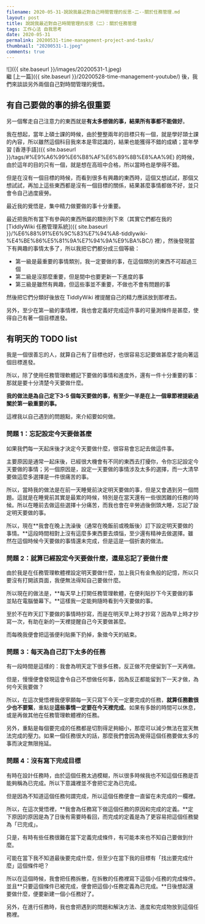 ```yaml
---
filename: 2020-05-31-說說我最近對自己時間管理的反思-二--關於任務管理.md
layout: post
title: 說說我最近對自己時間管理的反思（二）：關於任務管理
tags: 工作心法 自我思考
date: 2020-05-31
permalink: 20200531-time-management-project-and-tasks/
thumbnail: "20200531-1.jpeg"
comments: true
---
```


![]({{ site.baseurl }}/images/20200531-1.jpeg)  
繼 [上一篇]({{ site.baseurl }}/20200528-time-management-youtube/) 後，我們來談談另外兩個自己對時間管理的覺悟。

## 有自己要做的事的排名很重要

另一個奪走自己注意力的東西就是**有太多想做的事，結果所有事都不能做好**。

我在想起，當年上碩士課的時候，由於整整兩年的目標只有一個，就是學好頡士課的內容，所以雖然這個科目我來本是零認識的，結果也能獲得不錯的成績；當年學習 [香港手語]({{ site.baseurl }}/tags/#%E9%A6%99%E6%B8%AF%E6%89%8B%E8%AA%9E) 的時候，由於這年的目的只有一個，就是想在高班中合格，所以當時也是學得不錯。

但是在沒有一個目標的時候，而看到很多有興趣的東西時，這個又想試試，那個又想試試，再加上這些東西都是沒有一個目標的關係，結果甚麼事情都做不好，並只會令自己過度疲勞。

最近我的覺悟是，集中精力做要做的事十分重要。

最近把我所有當下有參與的東西所屬的類別列下來（其實它們都在我的 [TiddlyWiki 任務管理系統]({{ site.baseurl }}/%E6%88%91%E6%9C%83%E7%94%A8-tiddlywiki-%E4%BE%86%E5%81%9A%E7%94%9A%E9%BA%BC/) 裡），然後發現當下有興趣的事情太多了，所以我把它們都分成三個等級：

* 第一級是最重要的事情類別，我一定要做的事，在這個類別的東西不可超過三個
* 第二級是沒那麼重要，但是間中也要更新一下進度的事
* 第三級是雖然有興趣，但這些事並不重要，不做也不會有問題的事

然後把它們分類好後放在 TiddlyWiki 裡提醒自己的精力應該放到那裡去。

另外，至少在第一級的事情裡，我也會定義好完成這件事的可量測條件是甚麼，使得自己有著一個目標進發。

## 有明天的 TODO list

我是一個很善忘的人，就算自己有了目標也好，也很容易忘記要做甚麼才能向著這個目標進發。

所以，除了使用任務管理軟體記下要做的事情和進度外，還有一件十分重要的事：那就是要十分清楚今天要做什麼。

**我的做法是為自己定下3-5 個每天要做的事，有至少一半是在上一個章節裡提級過關於第一級重要的事。**

這裡我以自己遇到的問題點，來介紹要如何做。

### 問題 1：忘記設定今天要做甚麼

如果我們每一天起床後才決定今天要做什麼，很容易會忘記去做這件事。

主要原因是通常一起床後，已經很大機會有不同的東西去打擾你，令你忘記設定今天要做的事情；另一個原因是，設定一天要做的事情涉及太多的選擇，而一大清早要做這麼多選擇是一件很痛苦的事。

所以，當時我的做法是在前一天睡覺前決定明天要做的事，但是又會遇到另一個問題。這就是在睡覺前其實是最累的時候，特別是在當天還有一些很困難的任務的時候。所以在睡前去做這些選擇十分痛苦，而我也會在辛勞過後倒頭大睡，忘記了設定明天要做的事。

所以，現在**我會在晚上洗澡後（通常在晚飯前或晚飯後）訂下設定明天要做的事情。**這段時間相對上沒有這麼多東西要去煩惱，至少還有精神去做選擇。雖然在這個時候今天要做的事情還未完成，但是這是一個折衷的做法。

### 問題 2：就算已經設定今天要做什麼，還是忘記了要做什麼

由於我是在任務管理軟體裡設定明天要做什麼，加上我只有金魚般的記憶，所以只要沒有打開該頁面，我便無法得知自己要做什麼。

所以現在的做法是，**每天早上打開任務管理軟體，在便利貼抄下今天要做的事並貼在電腦螢幕下。**這樣我一定能夠隨時看到今天要做的事。

至於不在昨天訂下要做的事情時抄寫，而是在明天早上時才抄寫？因為早上時才抄寫一次，有助在新的一天裡提醒自己今天要做甚麼。

而每晚我便會把這張便利貼撕下扔掉，象徵今天的結束。

### 問題 3：每天為自己訂下太多的任務

有一段時間是這樣的：我會為明天定下很多任務，反正做不完便留到下一天再做。

但是，慢慢便會發現這會令自己不想做任何事，因為反正都能留到下一天才做，為何今天我要做？

所以，在這次覺悟裡我便寧願每一天只寫下今天一定要完成的任務，**就算任務數很少也不要緊**，重點是**這些事情一定要在今天裡完成**。如果有多餘的時間可以休息，或是再做其他在任務管理軟體裡的任務。

另外，重點是每個要完成的任務都是切割得足夠細小，那麼可以減少無法在當天無法完成的壓力。如果一個任務很大的話，那麼我們會因為覺得這個任務要做太多的事而決定無限拖延。

### 問題 4：沒有寫下完成目標

有時在設計任務時，由於這個任務太過模糊，所以很多時候我也不知這個任務是否能夠稱為已完成。所以下意識裡並不會把它定為已完成。

但是因為不知道這個任務何謂完成，所以這個任務便會一直留在未完成的一欄裡。

所以，在這次覺悟裡，**我會為任務寫下做這個任務的原因和完成的定義。**定下原因的原因是為了日後有需要時看回，而完成的定義是為了更容易把這個任務變為「已完成」。

只是，有時有些任務很難在當下定義完成條件，有可能本來也不知自己要做到什麼。

可能在當下我不知道最後要完成什麼，但至少在當下我的目標有「找出要完成什麼」這個條件吧？

所以在這個時候，我會把任務拆散，在拆散的任務裡寫下這個小任務的完成條件。並且**只要這個條件已被完成，便會把這個小任務定義為已完成。**日後想起還要做什麼，便要新建一個小任務好了。

另外，在進行任務時，我也會把遇到的問題和解決方法、進度和完成物放到這個任務裡。
